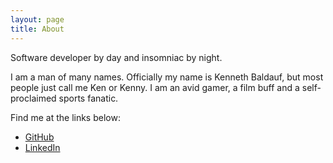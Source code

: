 ```yaml
---
layout: page
title: About
---
```


<p class="message">
  Software developer by day and insomniac by night.
</p>

I am a man of many names. Officially my name is Kenneth Baldauf, but most people just call me Ken or Kenny. I am an avid gamer, a film buff and a self-proclaimed sports fanatic.

Find me at the links below:

* [GitHub](https://github.com/kbaldauf)
* [LinkedIn](https://www.linkedin.com/in/baldaufkenneth)
